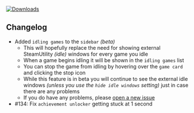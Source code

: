 [![Downloads](https://img.shields.io/github/downloads/zevnda/steam-game-idler/1.8.11/total?style=for-the-badge&logo=github&color=137eb5)](https://github.com/zevnda/steam-game-idler/releases/download/1.8.11/Steam.Game.Idler_1.8.11_x64-setup.exe)

## Changelog
- Added `idling games` to the `sidebar` *(beta)*
  - This will hopefully replace the need for showing external SteamUtility *(idle)* windows for every game you idle
  - When a game begins idling it will be shown in the `idling games` list
  - You can stop the game from idling by hovering over the `game card` and clicking the stop icon
  - While this feature is in beta you will continue to see the external idle windows *(unless you use the `hide idle windows` setting)* just in case there are any problems
  - If you do have any problems, please [open a new issue](https://github.com/zevnda/steam-game-idler/issues/new?template=issue_report.yml)
- #134: Fix `achievement unlocker` getting stuck at 1 second 